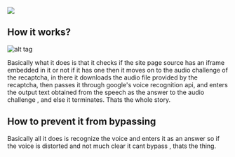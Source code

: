 ![](https://developers.google.com/recaptcha/images/newCaptchaAnchor.gif)

## How it works?

![alt tag](https://media.discordapp.net/attachments/671809375807209472/724376452962844692/Untitled_Diagram.png)

Basically what it does is that it checks if the site page source has an iframe 
embedded in it or not if it has one then it moves on to the audio challenge of the recaptcha,
in there it downloads the audio file provided by the recaptcha, then passes it through google's voice recognition api,
and enters the output text obtained from the speech as the answer to the audio challenge , and else it terminates. Thats the whole story.

## How to prevent it from bypassing

Basically all it does is recognize the voice and enters it as an answer so if the voice is distorted and not much clear
it cant bypass , thats the thing.
